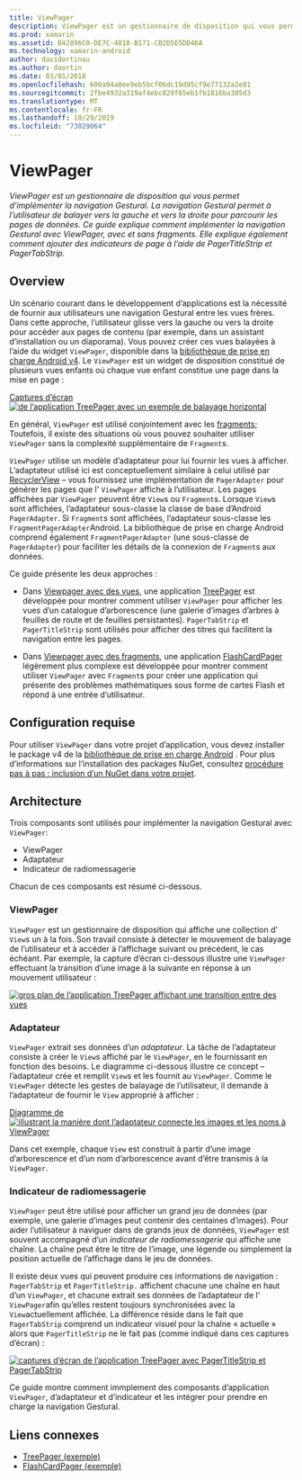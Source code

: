 ```yaml
---
title: ViewPager
description: ViewPager est un gestionnaire de disposition qui vous permet d’implémenter la navigation Gestural. La navigation Gestural permet à l’utilisateur de balayer vers la gauche et vers la droite pour parcourir les pages de données. Ce guide explique comment implémenter la navigation Gestural avec ViewPager, avec et sans fragments. Elle explique également comment ajouter des indicateurs de page à l’aide de PagerTitleStrip et PagerTabStrip.
ms.prod: xamarin
ms.assetid: D42896C0-DE7C-4818-B171-CB2D5E5DD46A
ms.technology: xamarin-android
author: davidortinau
ms.author: daortin
ms.date: 03/01/2018
ms.openlocfilehash: 600a94a0ee9eb5bcf06dc19d95cf9e77132a2e81
ms.sourcegitcommit: 2fbe4932a319af4ebc829f65eb1fb1816ba305d3
ms.translationtype: MT
ms.contentlocale: fr-FR
ms.lasthandoff: 10/29/2019
ms.locfileid: "73029064"
---
```

# <a name="viewpager"></a>ViewPager

_ViewPager est un gestionnaire de disposition qui vous permet d’implémenter la navigation Gestural. La navigation Gestural permet à l’utilisateur de balayer vers la gauche et vers la droite pour parcourir les pages de données. Ce guide explique comment implémenter la navigation Gestural avec ViewPager, avec et sans fragments. Elle explique également comment ajouter des indicateurs de page à l’aide de PagerTitleStrip et PagerTabStrip._

## <a name="overview"></a>Overview

Un scénario courant dans le développement d’applications est la nécessité de fournir aux utilisateurs une navigation Gestural entre les vues frères. Dans cette approche, l’utilisateur glisse vers la gauche ou vers la droite pour accéder aux pages de contenu (par exemple, dans un assistant d’installation ou un diaporama). Vous pouvez créer ces vues balayées à l’aide du widget `ViewPager`, disponible dans la [bibliothèque de prise en charge Android v4](https://www.nuget.org/packages/Xamarin.Android.Support.v4/). Le `ViewPager` est un widget de disposition constitué de plusieurs vues enfants où chaque vue enfant constitue une page dans la mise en page : 

[Captures d’écran ![de l’application TreePager avec un exemple de balayage horizontal](images/01-intro-sml.png)](images/01-intro.png#lightbox)

En général, `ViewPager` est utilisé conjointement avec les [fragments](~/android/platform/fragments/index.md); Toutefois, il existe des situations où vous pouvez souhaiter utiliser `ViewPager` sans la complexité supplémentaire de `Fragment`s.

`ViewPager` utilise un modèle d’adaptateur pour lui fournir les vues à afficher. L’adaptateur utilisé ici est conceptuellement similaire à celui utilisé par [RecyclerView](~/android/user-interface/layouts/recycler-view/index.md) &ndash; vous fournissez une implémentation de `PagerAdapter` pour générer les pages que l' `ViewPager` affiche à l’utilisateur. Les pages affichées par `ViewPager` peuvent être `View`s ou `Fragment`s. Lorsque `View`s sont affichées, l’adaptateur sous-classe la classe de base d’Android `PagerAdapter`. Si `Fragment`s sont affichées, l’adaptateur sous-classe les `FragmentPagerAdapter`Android. La bibliothèque de prise en charge Android comprend également `FragmentPagerAdapter` (une sous-classe de `PagerAdapter`) pour faciliter les détails de la connexion de `Fragment`s aux données. 

Ce guide présente les deux approches : 

- Dans [Viewpager avec des vues](~/android/user-interface/controls/view-pager/viewpager-and-views.md), une application [TreePager](https://docs.microsoft.com/samples/xamarin/monodroid-samples/userinterface-treepager) est développée pour montrer comment utiliser `ViewPager` pour afficher les vues d’un catalogue d’arborescence (une galerie d’images d’arbres à feuilles de route et de feuilles persistantes). 
    `PagerTabStrip` et `PagerTitleStrip` sont utilisés pour afficher des titres qui facilitent la navigation entre les pages.

- Dans [Viewpager avec des fragments](~/android/user-interface/controls/view-pager/viewpager-and-fragments.md), une application [FlashCardPager](https://docs.microsoft.com/samples/xamarin/monodroid-samples/userinterface-flashcardpager) légèrement plus complexe est développée pour montrer comment utiliser `ViewPager` avec `Fragment`s pour créer une application qui présente des problèmes mathématiques sous forme de cartes Flash et répond à une entrée d’utilisateur. 

## <a name="requirements"></a>Configuration requise

Pour utiliser `ViewPager` dans votre projet d’application, vous devez installer le package v4 de la [bibliothèque de prise en charge Android](https://www.nuget.org/packages/Xamarin.Android.Support.v4/) . Pour plus d’informations sur l’installation des packages NuGet, consultez [procédure pas à pas : inclusion d’un NuGet dans votre projet](https://docs.microsoft.com/visualstudio/mac/nuget-walkthrough). 

## <a name="architecture"></a>Architecture

Trois composants sont utilisés pour implémenter la navigation Gestural avec `ViewPager`:

- ViewPager
- Adaptateur
- Indicateur de radiomessagerie

Chacun de ces composants est résumé ci-dessous.

### <a name="viewpager"></a>ViewPager

`ViewPager` est un gestionnaire de disposition qui affiche une collection d' `View`s un à la fois. Son travail consiste à détecter le mouvement de balayage de l’utilisateur et à accéder à l’affichage suivant ou précédent, le cas échéant. Par exemple, la capture d’écran ci-dessous illustre une `ViewPager` effectuant la transition d’une image à la suivante en réponse à un mouvement utilisateur : 

[![gros plan de l’application TreePager affichant une transition entre des vues](images/02-transition-sml.png)](images/02-transition.png#lightbox)

### <a name="adapter"></a>Adaptateur

`ViewPager` extrait ses données d’un *adaptateur*. La tâche de l’adaptateur consiste à créer le `View`s affiché par le `ViewPager`, en le fournissant en fonction des besoins. Le diagramme ci-dessous illustre ce concept &ndash; l’adaptateur crée et remplit `View`s et les fournit au `ViewPager`. Comme le `ViewPager` détecte les gestes de balayage de l’utilisateur, il demande à l’adaptateur de fournir le `View` approprié à afficher : 

[Diagramme de ![illustrant la manière dont l’adaptateur connecte les images et les noms à ViewPager](images/03-adapter-sml.png)](images/03-adapter.png#lightbox)

Dans cet exemple, chaque `View` est construit à partir d’une image d’arborescence et d’un nom d’arborescence avant d’être transmis à la `ViewPager`. 

### <a name="pager-indicator"></a>Indicateur de radiomessagerie

`ViewPager` peut être utilisé pour afficher un grand jeu de données (par exemple, une galerie d’images peut contenir des centaines d’images). Pour aider l’utilisateur à naviguer dans de grands jeux de données, `ViewPager` est souvent accompagné d’un *indicateur de radiomessagerie* qui affiche une chaîne. La chaîne peut être le titre de l’image, une légende ou simplement la position actuelle de l’affichage dans le jeu de données. 

Il existe deux vues qui peuvent produire ces informations de navigation : `PagerTabStrip` et `PagerTitleStrip.` affichent chacune une chaîne en haut d’un `ViewPager`, et chacune extrait ses données de l’adaptateur de l' `ViewPager`afin qu’elles restent toujours synchronisées avec la `View`actuellement affichée. La différence réside dans le fait que `PagerTabStrip` comprend un indicateur visuel pour la chaîne « actuelle » alors que `PagerTitleStrip` ne le fait pas (comme indiqué dans ces captures d’écran) : 

[![captures d’écran de l’application TreePager avec PagerTitleStrip et PagerTabStrip](images/04-comparison-sml.png)](images/04-comparison.png#lightbox)

Ce guide montre comment immplement des composants d’application `ViewPager`, d’adaptateur et d’indicateur et les intégrer pour prendre en charge la navigation Gestural. 

## <a name="related-links"></a>Liens connexes

- [TreePager (exemple)](https://docs.microsoft.com/samples/xamarin/monodroid-samples/userinterface-treepager)
- [FlashCardPager (exemple)](https://docs.microsoft.com/samples/xamarin/monodroid-samples/userinterface-flashcardpager)
